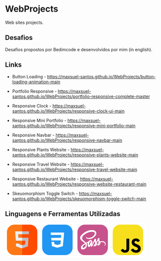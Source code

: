 # WebProjects
 Web sites projects.

## Desafios
 Desafios propostos por Bedimcode e desenvolvidos por mim (in english).

## Links

* Button Loading - https://maxsuel-santos.github.io/WebProjects/button-loading-animation-main

* Portfolio Responsive - https://maxsuel-santos.github.io/WebProjects/portfolio-responsive-complete-master

* Responsive Clock - https://maxsuel-santos.github.io/WebProjects/responsive-clock-ui-main

* Responsive Mini Portfolio - https://maxsuel-santos.github.io/WebProjects/responsive-mini-portfolio-main

* Responsive Navbar - https://maxsuel-santos.github.io/WebProjects/responsive-navbar-main

* Responsive Plants Website - https://maxsuel-santos.github.io/WebProjects/responsive-plants-website-main

* Responsive Travel Website - https://maxsuel-santos.github.io/WebProjects/responsive-travel-website-main

* Responsive Restaurant Website - https://maxsuel-santos.github.io/WebProjects/responsive-website-restaurant-main

* Skeuomorphism Toggle Switch - https://maxsuel-santos.github.io/WebProjects/skeuomorphism-toggle-switch-main

## Linguagens e Ferramentas Utilizadas
![icon](https://github.com/Maxsuel-Santos/Maxsuel-Santos/raw/main/_GitHub/img/html-icon.svg)
![icon](https://github.com/Maxsuel-Santos/Maxsuel-Santos/raw/main/_GitHub/img/css-icon.svg)
![icon](https://github.com/Maxsuel-Santos/Maxsuel-Santos/raw/main/_GitHub/img/sass-icon.svg)
![icon](https://github.com/Maxsuel-Santos/Maxsuel-Santos/raw/main/_GitHub/img/javascript-icon.svg)
